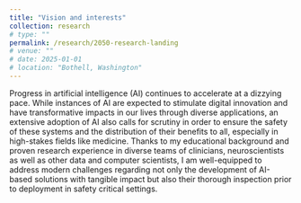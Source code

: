 ```yaml
---
title: "Vision and interests"
collection: research
# type: ""
permalink: /research/2050-research-landing
# venue: ""
# date: 2025-01-01
# location: "Bothell, Washington"
---
```


Progress in artificial intelligence (AI) continues to accelerate at a dizzying pace. While instances of AI are expected to stimulate digital innovation and have transformative impacts in our lives through diverse applications, an extensive adoption of AI also calls for scrutiny in order to ensure the safety of these systems and the distribution of their benefits to all, especially in high-stakes fields like medicine. Thanks to my educational background and proven research experience in diverse teams of clinicians, neuroscientists as well as other data and computer scientists, I am well-equipped to address modern challenges regarding not only the development of AI-based solutions with tangible impact but also their thorough inspection prior to deployment in safety critical settings. 

<!-- AI promises to transform healthcare by not only improving clinical workflows and patient outcomes but also equitably distributing the benefits to all. To live up to these promises, AI implementations must be informed by the needs of clinicians, patients, healthcare providers as well as legal policies, and thoroughly validated with a clinical mindset. Only then, the state-of-the-art AI models can be conceived as peers (or co-pilots) that train differently and make algorithmic decisions based on sophisticated analyses of data. 

Building upon the vision of algorithmic peers in medicine, I develop principled machine learning approaches that exploit diverse data committed to healthcare repositories while prioritizing the safety and well-being of their users and society. I work closely with medical experts in order to understand their needs and challenges, distill them into precise learning problems, solve them by efficient and interpretable methods and ultimately validate the solutions in downstream scenarios. 

For a list of publications, please, visit my [Google Scholar](https://scholar.google.com/citations?user=ZX9sqrkAAAAJ&hl=en) profile.  -->
